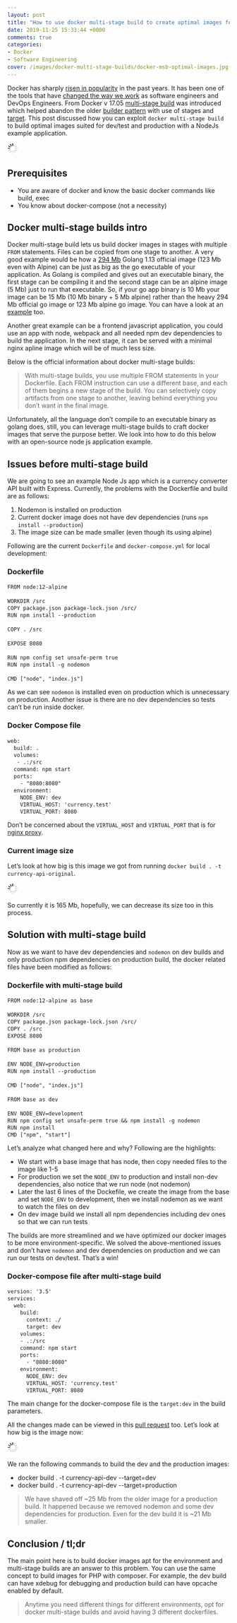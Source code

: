 ```yaml
---
layout: post
title: "How to use docker multi-stage build to create optimal images for dev and production"
date: 2019-11-25 15:33:44 +0000
comments: true
categories: 
- Docker
- Software Engineering
cover: /images/docker-multi-stage-builds/docker-msb-optimal-images.jpg
---
```


Docker has sharply [risen in popularity](https://trends.google.com/trends/explore?date=2015-11-23%202019-11-23&q=%2Fm%2F0wkcjgj,%2Fg%2F11gds4ys6t) in the past years. It has been one of the tools that have [changed the way we work](https://geshan.com.np/blog/2018/11/4-ways-docker-changed-the-way-software-engineers-work-in-past-half-decade/) as software engineers and DevOps Engineers. From Docker v 17.05 [multi-stage build](https://docs.docker.com/develop/develop-images/multistage-build/) was introduced which helped abandon the older [builder pattern](https://blog.alexellis.io/mutli-stage-docker-builds/) with use of stages and [target](https://docs.docker.com/engine/reference/commandline/build/#specifying-target-build-stage---target). This post discussed how you can exploit `docker multi-stage build` to build optimal images suited for dev/test and production with a NodeJs example application.

<img class="center" src="/images/generic/loading.gif" data-echo="/images/docker-multi-stage-builds/docker-msb-optimal-images.jpg" title="Use docker multi-stage build to create optimal images" alt="Streamline your docker image building with multi-stage builds for dev and production">

<!-- more -->

## Prerequisites

* You are aware of docker and know the basic docker commands like build, exec
* You know about docker-compose (not a necessity)


## Docker multi-stage builds intro

Docker multi-stage build lets us build docker images in stages with multiple `FROM` statements. Files can be copied from one stage to another. A very good example would be how a [294 Mb](https://microbadger.com/images/golang) Golang 1.13 official image (123 Mb even with Alpine) can be just as big as the go executable of your application. As Golang is compiled and gives out an executable binary, the first stage can be compiling it and the second stage can be an alpine image (5 Mb) just to run that executable. So, if your go app binary is 10 Mb your image can be 15 Mb (10 Mb binary + 5 Mb alpine) rather than the heavy 294 Mb official go image or 123 Mb alpine go image. You can have a look at an [example](https://medium.com/travis-on-docker/multi-stage-docker-builds-for-creating-tiny-go-images-e0e1867efe5a) too.

Another great example can be a frontend javascript application, you could use an app with node, webpack and all needed npm dev dependencies to build the application. In the next stage, it can be served with a minimal nginx apline image which will be of much less size.

Below is the official information about docker multi-stage builds:


> With multi-stage builds, you use multiple FROM statements in your Dockerfile. Each FROM instruction can use a different base, and each of them begins a new stage of the build. You can selectively copy artifacts from one stage to another, leaving behind everything you don’t want in the final image.

Unfortunately, all the language don’t compile to an executable binary as golang does, still, you can leverage multi-stage builds to craft docker images that serve the purpose better. We look into how to do this below with an open-source node js application example.

## Issues before multi-stage build

We are going to see an example Node Js app which is a currency converter API built with Express. Currently, the problems with the Dockerfile and build are as follows:

1. Nodemon is installed on production
1. Current docker image does not have dev dependencies (runs `npm install --production`)
1. The image size can be made smaller (even though its using alpine)

Following are the current `Dockerfile` and `docker-compose.yml` for local development:

### Dockerfile

```
FROM node:12-alpine

WORKDIR /src
COPY package.json package-lock.json /src/
RUN npm install --production

COPY . /src

EXPOSE 8080

RUN npm config set unsafe-perm true
RUN npm install -g nodemon

CMD ["node", "index.js"]
```

As we can see `nodemon` is installed even on production which is unnecessary on production. Another issue is there are no dev dependencies so tests can’t be run inside docker.

### Docker Compose file

```
web:
  build: .
  volumes:
   - .:/src
  command: npm start
  ports:
    - "8080:8080"
  environment:
    NODE_ENV: dev
    VIRTUAL_HOST: 'currency.test'
    VIRTUAL_PORT: 8080
```

Don’t be concerned about the `VIRTUAL_HOST` and `VIRTUAL_PORT` that is for [nginx proxy](https://github.com/jwilder/nginx-proxy).

### Current image size

Let’s look at how big is this image we got from running `docker build . -t currency-api-original`.

<img class="center" src="/images/generic/loading.gif" data-echo="/images/docker-multi-stage-builds/01original-docker-image.jpg" title="Original docker image before multi-stage build" alt="Original docker image before multi-stage build">

So currently it is 165 Mb, hopefully, we can decrease its size too in this process.

## Solution with multi-stage build

Now as we want to have dev dependencies and `nodemon` on dev builds and only production npm dependencies on production build, the docker related files have been modified as follows:

### Dockerfile with multi-stage build

```
FROM node:12-alpine as base

WORKDIR /src
COPY package.json package-lock.json /src/
COPY . /src
EXPOSE 8080

FROM base as production

ENV NODE_ENV=production
RUN npm install --production

CMD ["node", "index.js"]

FROM base as dev

ENV NODE_ENV=development
RUN npm config set unsafe-perm true && npm install -g nodemon
RUN npm install
CMD ["npm", "start"]
```

Let’s analyze what changed here and why? Following are the highlights:

* We start with a base image that has node, then copy needed files to the image like 1-5
* For production we set the `NODE_ENV` to production and install non-dev dependencies, also notice that we run node (not nodemon)
* Later the last 6 lines of the Dockefile, we create the image from the base and set `NODE_ENV` to development, then we install nodemon as we want to watch the files on dev
* On dev image build we install all npm dependencies including dev ones so that we can run tests

The builds are more streamlined and we have optimized our docker images to be more environment-specific. We solved the above-mentioned issues and don’t have `nodemon` and dev dependencies on production and we can run our tests on dev/test. That’s a win!

### Docker-compose file after multi-stage build

```
version: '3.5'
services:
  web:
    build:
      context: ./
      target: dev
    volumes:
    - .:/src
    command: npm start
    ports:
      - "8080:8080"
    environment:
      NODE_ENV: dev
      VIRTUAL_HOST: 'currency.test'
      VIRTUAL_PORT: 8080
```
The main change for the docker-compose file is the `target:dev` in the build parameters.

All the changes made can be viewed in this [pull request](https://github.com/geshan/currency-api/pull/49) too. Let’s look at how big is the image now:

<img class="center" src="/images/generic/loading.gif" data-echo="/images/docker-multi-stage-builds/02optimized-docker-image.jpg" title="Smaller and environment optimized images after multi-stage build" alt="Smaller and environment optimized images after multi-stage build">

We ran the following commands to build the dev and the production images:

* docker build . -t currency-api-dev --target=dev
* docker build . -t currency-api-dev --target=production

> We have shaved off ~25 Mb from the older image for a production build. It happened because we removed nodemon and some dev dependencies for production. Even for the dev build it is ~21 Mb smaller.

## Conclusion / tl;dr

The main point here is to build docker images apt for the environment and multi-stage builds are an answer to this problem. You can use the same concept to build images for PHP with composer. For example, the dev build can have xdebug for debugging and production build can have opcache enabled by default. 

> Anytime you need different things for different environments, opt for docker multi-stage builds and avoid having 3 different dockerfiles.
